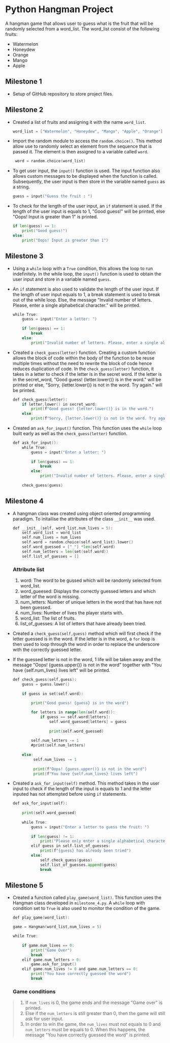 # Python Hangman Project

A hangman game that allows user to guess what is the fruit that will be randomly selected from a word_list. The word_list consist of the following fruits:

* Watermelon
* Honeydew
* Orange
* Mango
* Apple

## Milestone 1 
* Setup of GitHub repository to store project files.

## Milestone 2
* Created a list of fruits and assigning it with the name `word_list`.

    ```go
    word_list = ["Watermelon", "Honeydew", "Mango", "Apple", "Orange"]
    ```

* Import the random module to access the `random.choice()`. This method allow use to randomly select an element from the sequence that is passed it. The element is then assigned to a variable called `word`.
  
    ```go
     word = random.choice(word_list) 
    ```
* To get user input, the `input()` function is used. The input function also allows custom messages to be displayed when the function is called. Subsequently, the user input is then store in the variable named `guess` as a string.
  
    ```go
    guess = input("Guess the fruit : ")
    ```
* To check for the length of the user input, an `if` statement is used. If the length of the user input is equals to 1, "Good guess!" will be printed, else "Oops! Input is greater than 1" is printed. 
  
    ```go
    if len(guess) == 1:
        print("Good guess!")
    else:
        print("Oops! Input is greater than 1")
    ```
## Milestone 3
* Using a `while` loop with a `True` condition, this allows the loop to run indefinitely. In the while loop, the `input()` function is used to obtain the user input and store in a variable named `guess`. 
* An `if` statement is also used to validate the length of the user input. If the length of user input equals to 1, a break statement is used to break out of the while loop. Else, the message "Invalid number of letters. Please, enter a single alphabetical character." will be printed. 

    ```go
    while True:
        guess = input("Enter a letter: ")
        
        if len(guess) == 1:
            break
        else:
            print("Invalid number of letters. Please, enter a single alphabetical character.")
    ```
* Created a `check_guess(letter)` function. Creating a custom function allows the block of code within the body of the function to be reuse multiple times without the need to rewrite the block of code hence reduces duplication of code. In the `check_guess(letter)` function, it takes in a letter to check if the letter is in the secret word. If the letter is in the secret_word, "Good guess! {letter.lower()} is in the word." will be printed or else, "Sorry, {letter.lower()} is not in the word. Try again." will be printed.

    ```go
    def check_guess(letter):
        if letter.lower() in secret_word:
            print(f"Good guess! {letter.lower()} is in the word.")
        else:
            print(f"Sorry, {letter.lower()} is not in the word. Try again.")
    ```
* Created an `ask_for_input()` function. This function uses the `while` loop built early as well as the `check_guess(letter)` function.

    ```go
    def ask_for_input():
        while True:
            guess = input("Enter a letter: ")
            
            if len(guess) == 1:
                break
            else:
                print("Invalid number of letters. Please, enter a single alphabetical character.")
                
        check_guess(guess)
    ```
## Milestone 4
* A hangman class was created using object oriented programming paradigm. To initailise the attributes of the class `__init__` was used. 
    ```go
    def __init__(self, word_list,num_lives = 5):
        self.word_list = word_list
        self.num_lives = num_lives
        self.word = random.choice(self.word_list).lower()
        self.word_guessed = ["_"] *len(self.word)
        self.num_letters = len(set(self.word))
        self.list_of_guesses = []
    ```
    ### Attribute list
    1. word: The word to be gussed which will be randomly selected from word_list.
    2. word_gueesed: Displays the correctly guessed letters and which letter of the word is missing.
    3. num_letters: Number of unique letters in the word that has have not been guessed.
    4. num_lives: Number of lives the player starts with.
    5. word_list: The list of fruits.
    6. list_of_guesses: A list of letters that have already been tried. 
 
* Created a `check_guess(self,guess)` method which will first check if the letter guessed is in the word. If the letter is in the word, a `for` loop is then used to loop through the word in order to replace the underscore with the correctly guessed letter.
* If the guessed letter is not in the word, 1 life will be taken away and the message "Oops! {guess.upper()} is not in the word" together with "You have {self.num_lives} lives left" will be printed.
  
    ```go
    def check_guess(self,guess):
        guess = guess.lower()
        
        if guess in set(self.word):
            
            print("Good guess! {guess} is in the word")

            for letters in range(len(self.word)):
                if guess == self.word[letters]:
                    self.word_guessed[letters] = guess     
                    
                    print(self.word_guessed)
            
            self.num_letters -= 1
            #print(self.num_letters)
                         
        else:
             self.num_lives -= 1  
             
             print(f"Oops! {guess.upper()} is not in the word")     
             print(f"You have {self.num_lives} lives left")
    ```
* Created a `ask_for_input(self)` method. This method takes in the user input to check if the length of the input is equals to 1 and the letter inputed has not attempted before using `if` statements. 

    ```go
    def ask_for_input(self):
        
        print(self.word_guessed)
        
        while True:
            guess = input("Enter a letter to guess the fruit: ")
            
            if len(guess) != 1:
                print("Please only enter a single alphabetical character")
            elif guess in self.list_of_guesses:
                print(f"{guess} has already been tried")
            else:
                self.check_guess(guess)
                self.list_of_guesses.append(guess)
                break
    ```
## Milestone 5
* Created a function called `play_game(word_list)`. This function uses the Hangman class developed in `milestone_4.py`. A `while` loop with condition set to `True` is also used to monitor the condition of the game.  

    ```go
    def play_game(word_list):
    
    game = Hangman(word_list,num_lives = 5)  
    
    while True:
        
        if game.num_lives == 0:
            print("Game Over")
            break
        elif game.num_letters > 0:
            game.ask_for_input()
        elif game.num_lives != 0 and game.num_letters == 0:
            print("You have correctly guessed the word")
            break
    ```

    ### Game conditions
> 1. If `num_lives` is 0, the game ends and the message "Game over" is printed.
> 1. Else if the `num_letters` is still greater than 0, then the game will still ask for user input.
> 1. In order to win the game, the `num_lives` must not equals to 0 and `num_letters` must be equals to 0. When this happens, the message "You have correctly guessed the word" is printed.
